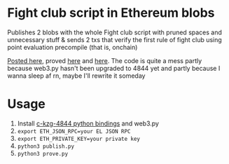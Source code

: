 # Fight club script in Ethereum blobs

Publishes 2 blobs with the whole Fight club script with pruned spaces and unnecessary stuff & sends 2 txs that verify the first rule of fight club using point evaluation precompile (that is, onchain)

[Posted here](https://blobscan.com/tx/0xc5c2e96c9da3fdacc466dc7f239d1c0225764f47c46516e8599b5475b4be6043), proved [here](https://etherscan.io/tx/0x3e756844487fd1edc178b7f10975bf4488ab7cd18fd93b23421815595f362ea7) and [here](https://etherscan.io/tx/0xad6b77265406737f8980ddad5296ffa29b95b5d4a4e23ef395bd97ca76bb7381). The code is quite a mess partly because web3.py hasn't been upgraded to 4844 yet and partly because I wanna sleep af rn, maybe I'll rewrite it someday

# Usage

1. Install [c-kzg-4844 python bindings](https://github.com/ethereum/c-kzg-4844/tree/main/bindings/python) and web3.py
3. `export ETH_JSON_RPC=your EL JSON RPC`
4. `export ETH_PRIVATE_KEY=your private key`
5. `python3 publish.py`
6. `python3 prove.py`
